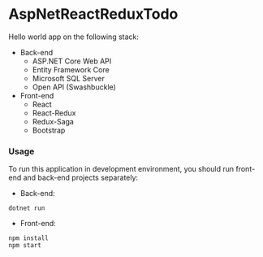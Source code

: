 # AspNetReactReduxTodo
Hello world app on the following stack:

- Back-end
  - ASP.NET Core Web API
  - Entity Framework Core
  - Microsoft SQL Server
  - Open API (Swashbuckle)
- Front-end
  - React
  - React-Redux
  - Redux-Saga
  - Bootstrap

### Usage
To run this application in development environment, you should run front-end and back-end projects separately:

- Back-end:
```
dotnet run
```
- Front-end:
```
npm install
npm start
```